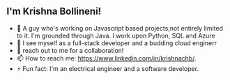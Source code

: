 ## I'm Krishna Bollineni!
- 🔭 A guy who's working on Javascript based projects,not entirely limited to it. I'm grounded through Java. I work upon Python, SQL and Azure 
- 🌱 I see myself as a full-stack developer and a budding cloud enginerr
- 💬 reach out to me for a collaboration!
- 📫 How to reach me: https://www.linkedin.com/in/krishnachb/.
- ⚡ Fun fact: I'm an electrical engineer and a software developer.

<!--
**krish23420/krish23420** is a ✨ _special_ ✨ repository because its `README.md` (this file) appears on your GitHub profile.

Here are some ideas to get you started:

- 🔭 I’m currently working on Javascript based projects mainly but not entirely limited to it. I'm grounded through Java. I work pon Pytho, SQL and Azure on my free time...
- 🌱 I’m currently learning Azure based Developer Course...
- 👯 I’m looking to collaborate on Java, JavaScript, Node, React and anything I'm able to...
- 🤔 I’m looking for help with creating or working on a major/ semi-major project.
- 💬 Ask me about Java, JS, Life, Simulation, Space and Ideas.
- 📫 How to reach me: https://www.linkedin.com/in/krishnachb/.
- 😄 Pronouns: he/him
- ⚡ Fun fact: I'm a software developer and a electrical engineer.
-->
